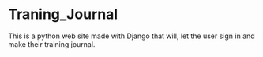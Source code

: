 # Traning_Journal
This is a python web site made with Django that will, let the user sign in and make their training journal.

